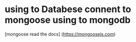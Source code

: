 # using to Databese connent to mongoose using to mongodb

[mongoose read the docs] (https://mongoosejs.com)

